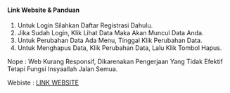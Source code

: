 #### Link Website & Panduan
1. Untuk Login Silahkan Daftar Registrasi Dahulu.
2. Jika Sudah Login, Klik Lihat Data Maka Akan Muncul Data Anda.
3. Untuk Perubahan Data Ada Menu, Tinggal Klik Perubahan Data.
4. Untuk Menghapus Data, Klik Perubahan Data, Lalu Klik Tombol Hapus.

Nope : Web Kurang Responsif, Dikarenakan Pengerjaan Yang Tidak Efektif Tetapi Fungsi Insyaallah Jalan Semua.

Webiste : [LINK WEBSITE](https://pmb-kampus.000webhostapp.com/) 
